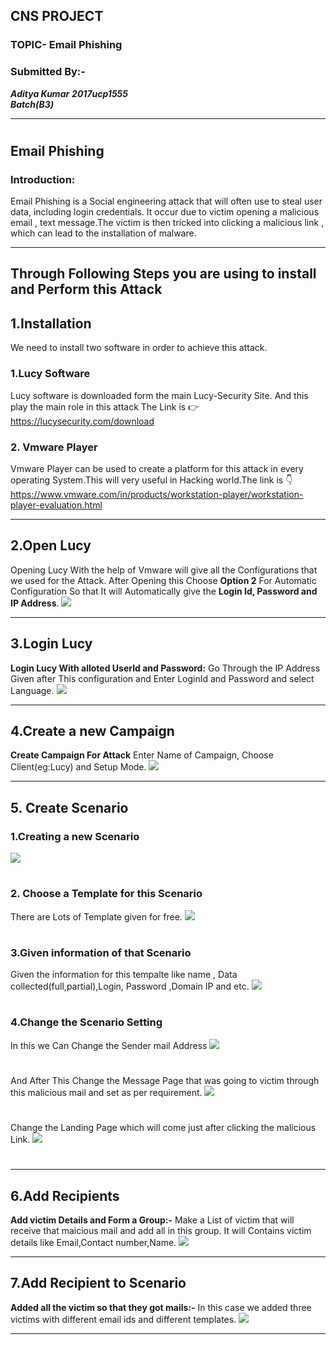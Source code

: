 ## CNS PROJECT
### TOPIC- Email Phishing                                  
### Submitted By:- 
***Aditya Kumar***
***2017ucp1555***                                                   
***Batch(B3)***
******
#
## Email Phishing
### Introduction:
Email Phishing is a Social engineering attack that will often use to steal user data, including login credentials. It occur due to victim opening a malicious email , text message.The victim is then tricked into clicking a malicious link , which can lead to the installation of malware.
******
## Through Following Steps you are using to install and Perform this Attack
## 1.Installation
We need to install two software in order to achieve this attack.
### 1.Lucy Software
Lucy software is downloaded form the main Lucy-Security Site. And this play the main role in this attack The Link is :point_right:  <https://lucysecurity.com/download>
### 2. Vmware Player 
Vmware Player can be used to create a platform for this attack in every operating System.This will very useful in Hacking world.The link is :point_down:https://www.vmware.com/in/products/workstation-player/workstation-player-evaluation.html
******
## 2.Open Lucy
Opening Lucy With the help of Vmware will give all the Configurations that we used for the Attack.
After Opening this Choose **Option 2** For Automatic Configuration So that It will Automatically give the **Login Id, Password and IP Address**.
![](https://github.com/IncredibleMystry/ReadMe/blob/master/Screenshot%201.png)
******
## 3.Login Lucy
**Login Lucy With alloted UserId and Password:** Go Through the IP Address Given after This configuration and Enter LoginId and Password and select Language.
![](https://github.com/IncredibleMystry/ReadMe/blob/master/Screenshot%202.png)
******
## 4.Create a new Campaign
**Create Campaign For Attack** 
Enter Name of Campaign, Choose Client(eg:Lucy) and Setup Mode.
![](https://github.com/IncredibleMystry/ReadMe/blob/master/Screenshot%203.png)
******
## 5. Create Scenario
### 1.Creating a new Scenario
![](https://github.com/IncredibleMystry/ReadMe/blob/master/Screenshot%204.jpg)
#
### 2. Choose a Template for this Scenario
There are Lots of Template given for free.
![](https://github.com/IncredibleMystry/ReadMe/blob/master/Screenshot%205.png)
#
### 3.Given information of that Scenario
Given the information for this tempalte like name , Data collected(full,partial),Login, Password ,Domain IP and etc.
![](https://github.com/IncredibleMystry/ReadMe/blob/master/Screenshot%206.png)
#
### 4.Change the Scenario Setting
In this we Can Change the Sender mail Address 
![](https://github.com/IncredibleMystry/ReadMe/blob/master/Screenshot%207.png)
#
And After This Change the Message Page that was going to victim through this malicious mail and set as per requirement.
![](https://github.com/IncredibleMystry/ReadMe/blob/master/Screenshot%208.png)
#
Change the Landing Page which will come just after clicking the malicious Link.
![](https://github.com/IncredibleMystry/ReadMe/blob/master/Screenshot%209.png)
#
******
## 6.Add Recipients
**Add victim Details and Form a Group:-** Make a List of victim that will receive that maicious mail and add all in this group. It will Contains victim details like Email,Contact number,Name.
![](https://github.com/IncredibleMystry/ReadMe/blob/master/Screenshot%2010.png)
******
## 7.Add Recipient to Scenario
**Added all the victim so that they got mails:-** 
In this case we added three victims with different email ids and different templates.
![](https://github.com/IncredibleMystry/ReadMe/blob/master/Screenshot%2011.png)
******
